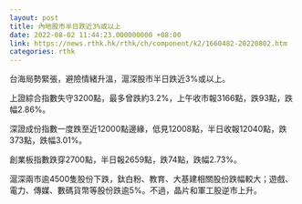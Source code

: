 ```yaml
---
layout: post
title: 內地股市半日跌近3%或以上
date: 2022-08-02 11:44:23.000000000 +08:00
link: https://news.rthk.hk/rthk/ch/component/k2/1660482-20220802.htm
categories: rthk
---
```


台海局勢緊張，避險情緒升溫，滬深股市半日跌近3%或以上。 

上證綜合指數失守3200點，最多曾跌約3.2%，上午收市報3166點，跌93點，跌幅2.86%。

深證成份指數一度跌至近12000點邊緣，低見12008點，半日收報12040點，跌373點，跌幅3.01%。

創業板指數跌穿2700點，半日報2659點，跌74點，跌幅2.73%。

滬深兩市逾4500隻股份下跌，鈦白粉、教育、大基建相關股份跌幅較大；遊戲、電力、傳媒、數碼貨幣等股份跌逾5%。不過，晶片和軍工股逆市上升。
